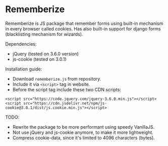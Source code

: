 # Rememberize
Rememberize is JS package that remember forms using built-in mechanism in every browser called cookies.
Has also built-in support for django forms (blacklisting mechanism for wizards).

Dependencies:
* jQuery (tested on 3.6.0 version)
* js-cookie (tested on 3.0.1)

Installation guide:
* Download `rememberize.js` from repository.
* Include it via `<script>` tag in website.
* Before the script tag include these two CDN scripts:
```
<script src="https://code.jquery.com/jquery-3.6.0.min.js"></script>
<script src="https://cdn.jsdelivr.net/npm/js-cookie@3.0.1/dist/js.cookie.min.js"></script>
```

TODO:
* Rewrite the package to be more performant using speedy VanillaJS.
* Not use jQuery and js-cookie anymore, to make it more lightweight.
* Compress cookie-data, since it's limited to 4096 characters (bytes).
